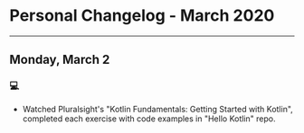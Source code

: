 # Personal Changelog - March 2020

----
## Monday, March 2

### :computer:
* Watched Pluralsight's "Kotlin Fundamentals: Getting Started with Kotlin", completed each exercise with code examples in "Hello Kotlin" repo.
 
